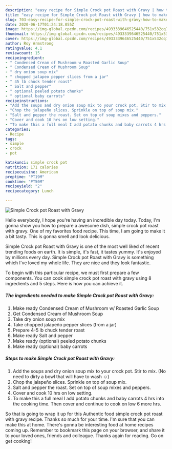 ```yaml
---
description: "easy recipe for Simple Crock pot Roast with Gravy | how to make homemade Simple Crock pot Roast with Gravy"
title: "easy recipe for Simple Crock pot Roast with Gravy | how to make homemade Simple Crock pot Roast with Gravy"
slug: 703-easy-recipe-for-simple-crock-pot-roast-with-gravy-how-to-make-homemade-simple-crock-pot-roast-with-gravy
date: 2020-06-17T01:24:18.055Z
image: https://img-global.cpcdn.com/recipes/4933339646525440/751x532cq70/simple-crock-pot-roast-with-gravy-recipe-main-photo.jpg
thumbnail: https://img-global.cpcdn.com/recipes/4933339646525440/751x532cq70/simple-crock-pot-roast-with-gravy-recipe-main-photo.jpg
cover: https://img-global.cpcdn.com/recipes/4933339646525440/751x532cq70/simple-crock-pot-roast-with-gravy-recipe-main-photo.jpg
author: Roy Armstrong
ratingvalue: 4.1
reviewcount: 15
recipeingredient:
- " Condensed Cream of Mushroom w Roasted Garlic Soup"
- " Condensed Cream of Mushroom Soup"
- " dry onion soup mix"
- " chopped jalapeo pepper slices from a jar"
- " 45 lb chuck tender roast"
- " Salt and pepper"
- " optional peeled potato chunks"
- " optional baby carrots"
recipeinstructions:
- "Add the soups and dry onion soup mix to your crock pot. Stir to mix. (No need to dirty a bowl that will have to wash ☺)"
- "Chop the jalapeño slices. Sprinkle on top of soup mix."
- "Salt and pepper the roast. Set on top of soup mixes and peppers."
- "Cover and cook 10 hrs on low setting."
- "To make this a full meal I add potato chunks and baby carrots 4 hrs into the cooking time. Then cover and continue to cook on low 6 more hrs."
categories:
- Recipe
tags:
- simple
- crock
- pot

katakunci: simple crock pot 
nutrition: 171 calories
recipecuisine: American
preptime: "PT19M"
cooktime: "PT50M"
recipeyield: "2"
recipecategory: Lunch

---
```



![Simple Crock pot Roast with Gravy](https://img-global.cpcdn.com/recipes/4933339646525440/751x532cq70/simple-crock-pot-roast-with-gravy-recipe-main-photo.jpg)

Hello everybody, I hope you're having an incredible day today. Today, I'm gonna show you how to prepare a awesome dish, simple crock pot roast with gravy. One of my favorites food recipe. This time, I am going to make it a bit tasty. This is gonna smell and look delicious.



Simple Crock pot Roast with Gravy is one of the most well liked of recent trending foods on earth. It is simple, it's fast, it tastes yummy. It's enjoyed by millions every day. Simple Crock pot Roast with Gravy is something which I've loved my whole life. They are nice and they look fantastic.


To begin with this particular recipe, we must first prepare a few components. You can cook simple crock pot roast with gravy using 8 ingredients and 5 steps. Here is how you can achieve it.

<!--inarticleads1-->

##### The ingredients needed to make Simple Crock pot Roast with Gravy:

1. Make ready  Condensed Cream of Mushroom w/ Roasted Garlic Soup
1. Get  Condensed Cream of Mushroom Soup
1. Take  dry onion soup mix
1. Take  chopped jalapeño pepper slices (from a jar)
1. Prepare  4-5 lb chuck tender roast
1. Make ready  Salt and pepper
1. Make ready  (optional) peeled potato chunks
1. Make ready  (optional) baby carrots




<!--inarticleads2-->

##### Steps to make Simple Crock pot Roast with Gravy:

1. Add the soups and dry onion soup mix to your crock pot. Stir to mix. (No need to dirty a bowl that will have to wash ☺)
1. Chop the jalapeño slices. Sprinkle on top of soup mix.
1. Salt and pepper the roast. Set on top of soup mixes and peppers.
1. Cover and cook 10 hrs on low setting.
1. To make this a full meal I add potato chunks and baby carrots 4 hrs into the cooking time. Then cover and continue to cook on low 6 more hrs.




So that is going to wrap it up for this Authentic food simple crock pot roast with gravy recipe. Thanks so much for your time. I'm sure that you can make this at home. There's gonna be interesting food at home recipes coming up. Remember to bookmark this page on your browser, and share it to your loved ones, friends and colleague. Thanks again for reading. Go on get cooking!
